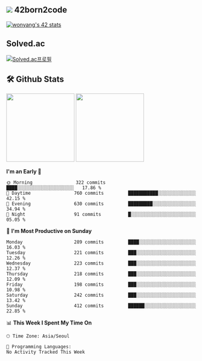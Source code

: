 
## <img src="https://img.shields.io/badge/-000000?style=flat&logo=42&logoColor=white"> 42born2code
[![wonyang's 42 stats](https://badge42.vercel.app/api/v2/cl5nhe5b6007809kydha7ht42/stats?cursusId=21&coalitionId=88)](https://profile.intra.42.fr/users/wonyang)

## Solved.ac
[![Solved.ac프로필](http://mazassumnida.wtf/api/v2/generate_badge?boj=bennyws)](https://solved.ac/bennyws)

## 🛠️ Github Stats
<p>
  <img height="180em" src="https://github-readme-stats-veggie-garden.vercel.app/api?username=gemstoneyang&show_icons=true&include_all_commits=true&bg_color=30,e96443,904e95&title_color=fff&text_color=fff">
  <img height="180em" src="https://github-readme-stats-veggie-garden.vercel.app/api/top-langs/?username=gemstoneyang&layout=compact&bg_color=30,e96443,904e95&title_color=fff&text_color=fff">
</p>

<!--START_SECTION:waka-->
**I'm an Early 🐤** 

```text
🌞 Morning                322 commits         ████░░░░░░░░░░░░░░░░░░░░░   17.86 % 
🌆 Daytime                760 commits         ███████████░░░░░░░░░░░░░░   42.15 % 
🌃 Evening                630 commits         █████████░░░░░░░░░░░░░░░░   34.94 % 
🌙 Night                  91 commits          █░░░░░░░░░░░░░░░░░░░░░░░░   05.05 % 
```
📅 **I'm Most Productive on Sunday** 

```text
Monday                   289 commits         ████░░░░░░░░░░░░░░░░░░░░░   16.03 % 
Tuesday                  221 commits         ███░░░░░░░░░░░░░░░░░░░░░░   12.26 % 
Wednesday                223 commits         ███░░░░░░░░░░░░░░░░░░░░░░   12.37 % 
Thursday                 218 commits         ███░░░░░░░░░░░░░░░░░░░░░░   12.09 % 
Friday                   198 commits         ███░░░░░░░░░░░░░░░░░░░░░░   10.98 % 
Saturday                 242 commits         ███░░░░░░░░░░░░░░░░░░░░░░   13.42 % 
Sunday                   412 commits         ██████░░░░░░░░░░░░░░░░░░░   22.85 % 
```


📊 **This Week I Spent My Time On** 

```text
🕑︎ Time Zone: Asia/Seoul

💬 Programming Languages: 
No Activity Tracked This Week
```


<!--END_SECTION:waka-->
